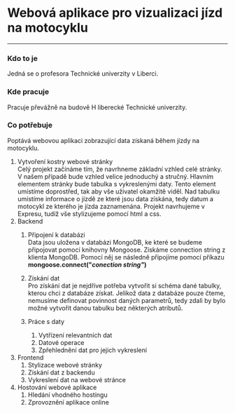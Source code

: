 # Webová aplikace pro vizualizaci jízd na motocyklu
---
### Kdo to je
Jedná se o profesora Technické univerzity v Liberci.
### Kde pracuje
Pracuje převážně na budově H liberecké Technické univerzity.
### Co potřebuje
Poptává webovou aplikaci zobrazující data získaná během jízdy na motocyklu.
1. Vytvoření kostry webové stránky  
Celý projekt začínáme tím, že navrhneme základní vzhled celé stránky. V našem případě bude vzhled velice jednoduchý a stručný. Hlavním elementem stránky bude tabulka s vykreslenými daty. Tento element umístíme doprostřed, tak aby vše uživatel okamžitě viděl. Nad tabulku umístíme informace o jízdě ze které jsou data získána, tedy datum a motocykl ze kterého je jízda zaznamenána. Projekt navrhujeme v Expresu, tudíž vše stylizujeme pomocí html a css.
2. Backend
    1. Připojení k databázi  
    Data jsou uložena v databázi MongoDB, ke které se budeme připojovat pomocí knihovny Mongoose. Získáme connection string z klienta MongoDB. Pomocí něj se následně připojíme pomocí příkazu **mongoose.connect("***conection string**"*)**
    2. Získání dat  
    Pro získání dat je nejdříve potřeba vytvořit si schéma dané tabulky, kterou chci z databáze získat. Jelikož data z databáze pouze čteme, nemusíme definovat povinnost daných parametrů, tedy zdali by bylo možné vytvořit danou tabulku bez některých atributů.
    
    4. Práce s daty
        1. Vytřízení relevantních dat
        2. Datové operace
        3. Zpřehlednění dat pro jejich vykreslení
3. Frontend
    1. Stylizace webové stránky
    2. Získání dat z backendu
    3. Vykreslení dat na webové stránce
4. Hostování webové aplikace
    1. Hledání vhodného hostingu
    2. Zprovoznění aplikace online
